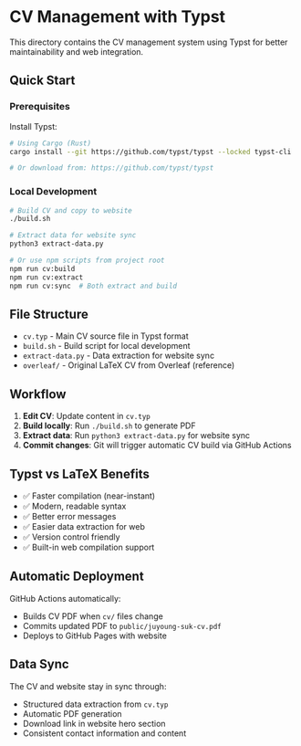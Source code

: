 # CV Management with Typst

This directory contains the CV management system using Typst for better maintainability and web integration.

## Quick Start

### Prerequisites
Install Typst:
```bash
# Using Cargo (Rust)
cargo install --git https://github.com/typst/typst --locked typst-cli

# Or download from: https://github.com/typst/typst
```

### Local Development
```bash
# Build CV and copy to website
./build.sh

# Extract data for website sync
python3 extract-data.py

# Or use npm scripts from project root
npm run cv:build
npm run cv:extract
npm run cv:sync  # Both extract and build
```

## File Structure

- `cv.typ` - Main CV source file in Typst format
- `build.sh` - Build script for local development
- `extract-data.py` - Data extraction for website sync
- `overleaf/` - Original LaTeX CV from Overleaf (reference)

## Workflow

1. **Edit CV**: Update content in `cv.typ`
2. **Build locally**: Run `./build.sh` to generate PDF
3. **Extract data**: Run `python3 extract-data.py` for website sync
4. **Commit changes**: Git will trigger automatic CV build via GitHub Actions

## Typst vs LaTeX Benefits

- ✅ Faster compilation (near-instant)
- ✅ Modern, readable syntax
- ✅ Better error messages
- ✅ Easier data extraction for web
- ✅ Version control friendly
- ✅ Built-in web compilation support

## Automatic Deployment

GitHub Actions automatically:
- Builds CV PDF when `cv/` files change
- Commits updated PDF to `public/juyoung-suk-cv.pdf`
- Deploys to GitHub Pages with website

## Data Sync

The CV and website stay in sync through:
- Structured data extraction from `cv.typ`
- Automatic PDF generation
- Download link in website hero section
- Consistent contact information and content